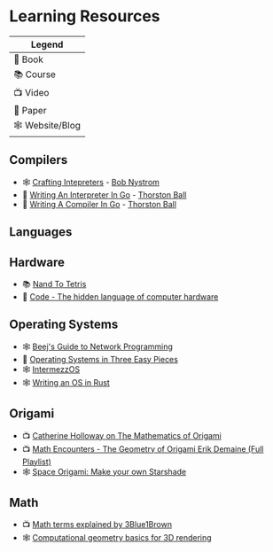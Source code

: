 # Learning Resources

| Legend |
| ---  |
| 📕 Book |
| 📚 Course |
| 📺 Video |
| 📝 Paper |
| 🕸 Website/Blog |

## Compilers

* 🕸 [Crafting Intepreters](https://craftinginterpreters.com/) - [Bob Nystrom](http://journal.stuffwithstuff.com/)
* 📕 [Writing An Interpreter In Go](https://interpreterbook.com) - [Thorston Ball](https://thorstenball.com/)
* 📕 [Writing A Compiler In Go](https://compilerbook.com) - [Thorston Ball](https://thorstenball.com/)

## Languages

## Hardware

* 📚 [Nand To Tetris](https://www.nand2tetris.org/)
* 📕 [Code - The hidden language of computer hardware](https://www.goodreads.com/book/show/44882.Code)

## Operating Systems

* 🕸 [Beej's Guide to Network Programming](https://beej.us/guide/bgnet/)
* 📕 [Operating Systems in Three Easy Pieces](http://pages.cs.wisc.edu/~remzi/OSTEP/)
* 🕸 [IntermezzOS](https://intermezzos.github.io/)
* 🕸 [Writing an OS in Rust](https://os.phil-opp.com/)

## Origami

* 📺 [Catherine Holloway on The Mathematics of Origami](https://www.youtube.com/watch?v=bqZc4ME_38U&feature=)
* 📺 [Math Encounters - The Geometry of Origami Erik Demaine (Full Playlist)](https://www.youtube.com/watch?v=oUnNkHGXefA&list=PL9A1D56E0E22EA9A9)
* 🕸 [Space Origami: Make your own Starshade](https://www.jpl.nasa.gov/edu/learn/project/space-origami-make-your-own-starshade/)

## Math

* 📺 [Math terms explained by 3Blue1Brown](https://www.youtube.com/channel/UCYO_jab_esuFRV4b17AJtAw)
* 🕸 [Computational geometry basics for 3D rendering](https://www.scratchapixel.com/)
